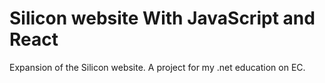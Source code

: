 # Silicon website With JavaScript and React
Expansion of the Silicon website. A project for my .net education on EC.

